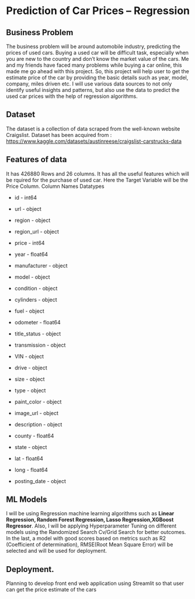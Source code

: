 # Prediction of Car Prices – Regression
## Business Problem
The business problem will be around automobile industry, predicting the prices of used cars. Buying a used car will be difficult task, especially when you are new to the country and don’t know the market value of the cars. Me and my friends have faced many problems while buying a car online, this made me go ahead with this project. So, this project will help user to get the estimate price of the car by providing the basic details such as year, model, company, miles driven etc.
 	I will use various data sources to not only identify useful insights and patterns, but also use the data to predict the used car prices with the help of regression algorithms.
## Dataset
The dataset is a collection of data scraped from the well-known website Craigslist. Dataset has been acquired from : https://www.kaggle.com/datasets/austinreese/craigslist-carstrucks-data 
## Features of data
It has 426880 Rows and 26 columns. It has all the useful features which will be rquired for the purchase of used car. Here the Target Variable will be the Price Column.
Column Names Datatypes

  * id              - int64  
 
 *   url           	-  object 
 
 *   region       	 - object 
 
 *   region_url   	 - object 
 
 *   price         	 - int64  
 
 *   year          	 - float64
 
 *   manufacturer	 - object 
 
 *   model         	 - object 
 
 *   condition     	 - object 
 
 *   cylinders    	 - object 
 
 *  fuel         	 - object 
 
 *  odometer     	 - float64
 
 *  title_status  	 - object 
 
 *  transmission 	 - object 
 
 *  VIN          	 - object 
 
 *  drive         	 - object 
 
 *  size          	 - object 
 
 *  type          	 - object 
 
 *  paint_color  	 - object 
 
 *  image_url     	 - object 
 
 *  description   	 - object 
 
 *  county       	 - float64
 
 *  state         	 - object 
 
 *  lat           	- float64
 
 *  long          	- float64
 
 *  posting_date   - object 

## ML Models
I will be using Regression machine learning algorithms such as **Linear Regression, Random Forest Regression, Lasso Regression,XGBoost Regressor**. 
Also, I will be applying Hyperparameter Tuning on different models using the Randomized Search Cv/Grid Search for better outcomes.
In the last, a model with good scores based on metrics such as R2 (Coefficient of determination), RMSE(Root Mean Square Error) will be
selected and will be used for deployment.
## Deployment.
Planning to develop front end web application using Streamlit so that user can get the price estimate of the cars
